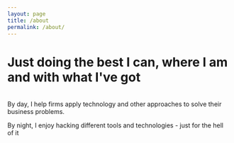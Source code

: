```yaml
---
layout: page
title: /about
permalink: /about/
---
```


# Just doing the best I can, where I am and with what I've got 
<br>
By day, I help firms apply technology and other approaches to solve their business problems.

By night, I enjoy hacking different tools and technologies - just for the hell of it
